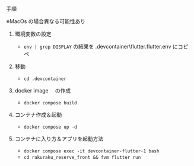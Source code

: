 手順

※MacOs の場合異なる可能性あり

1. 環境変数の設定

   - `env | grep DISPLAY` の結果を .devcontainer\flutter\.flutter.env にコピペ

2. 移動

   - `cd .devcontainer`

3. docker image 　の作成

   - `docker compose build`

4. コンテナ作成＆起動

   - `docker compose up -d`

5. コンテナに入り方＆アプリを起動方法
   - `docker compose exec -it devcontainer-flutter-1 bash`
   - `cd rakuraku_reserve_front && fvm flutter run`
